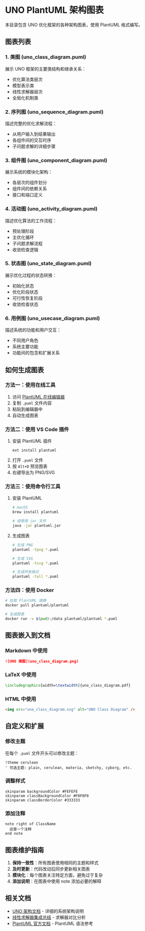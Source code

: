 # UNO PlantUML 架构图表

本目录包含 UNO 优化框架的各种架构图表，使用 PlantUML 格式编写。

## 图表列表

### 1. 类图 (uno_class_diagram.puml)
展示 UNO 框架的主要类结构和继承关系：
- 优化算法类层次
- 模型表示类
- 线性求解器层次
- 全局化机制类

### 2. 序列图 (uno_sequence_diagram.puml)
描述完整的优化求解流程：
- 从用户输入到结果输出
- 各组件间的交互时序
- 子问题求解的详细步骤

### 3. 组件图 (uno_component_diagram.puml)
展示系统的模块化架构：
- 各层次的组件划分
- 组件间的依赖关系
- 接口和端口定义

### 4. 活动图 (uno_activity_diagram.puml)
描述优化算法的工作流程：
- 预处理阶段
- 主优化循环
- 子问题求解流程
- 收敛检查逻辑

### 5. 状态图 (uno_state_diagram.puml)
展示优化过程的状态转换：
- 初始化状态
- 优化阶段状态
- 可行性恢复阶段
- 收敛检查状态

### 6. 用例图 (uno_usecase_diagram.puml)
描述系统的功能和用户交互：
- 不同用户角色
- 系统主要功能
- 功能间的包含和扩展关系

## 如何生成图表

### 方法一：使用在线工具
1. 访问 [PlantUML 在线编辑器](http://www.plantuml.com/plantuml/uml/)
2. 复制 `.puml` 文件内容
3. 粘贴到编辑器中
4. 自动生成图表

### 方法二：使用 VS Code 插件
1. 安装 PlantUML 插件
   ```
   ext install plantuml
   ```
2. 打开 `.puml` 文件
3. 按 `Alt+D` 预览图表
4. 右键导出为 PNG/SVG

### 方法三：使用命令行工具
1. 安装 PlantUML
   ```bash
   # macOS
   brew install plantuml

   # 或使用 jar 文件
   java -jar plantuml.jar
   ```

2. 生成图表
   ```bash
   # 生成 PNG
   plantuml -tpng *.puml

   # 生成 SVG
   plantuml -tsvg *.puml

   # 生成所有格式
   plantuml -tall *.puml
   ```

### 方法四：使用 Docker
```bash
# 拉取 PlantUML 镜像
docker pull plantuml/plantuml

# 生成图表
docker run -v $(pwd):/data plantuml/plantuml *.puml
```

## 图表嵌入到文档

### Markdown 中使用
```markdown
![UNO 类图](uno_class_diagram.png)
```

### LaTeX 中使用
```latex
\includegraphics[width=\textwidth]{uno_class_diagram.pdf}
```

### HTML 中使用
```html
<img src="uno_class_diagram.svg" alt="UNO Class Diagram" />
```

## 自定义和扩展

### 修改主题
在每个 `.puml` 文件开头可以修改主题：
```plantuml
!theme cerulean
' 可选主题: plain, cerulean, materia, sketchy, cyborg, etc.
```

### 调整样式
```plantuml
skinparam backgroundColor #FEFEFE
skinparam classBackgroundColor #F0F0F0
skinparam classBorderColor #333333
```

### 添加注释
```plantuml
note right of ClassName
  这是一个注释
end note
```

## 图表维护指南

1. **保持一致性**：所有图表使用相同的主题和样式
2. **及时更新**：代码改动后同步更新相关图表
3. **模块化**：每个图表关注特定方面，避免过于复杂
4. **添加说明**：在图表中使用 note 添加必要的解释

## 相关文档

- [UNO 架构文档](../UNO_ARCHITECTURE.md) - 详细的系统架构说明
- [线性求解器集成总结](../LINEAR_SOLVERS_INTEGRATION_SUMMARY.md) - 求解器对比分析
- [PlantUML 官方文档](https://plantuml.com/) - PlantUML 语法参考